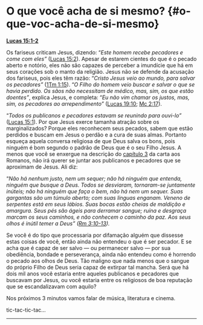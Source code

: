 # O que você acha de si mesmo? {#o-que-voc-acha-de-si-mesmo}

[**Lucas 15:1-2**](http://bibliaonline.com.br/acf/lc/15/1-2)

Os fariseus criticam Jesus, dizendo: “_Este homem recebe pecadores e come com eles”_ ([Lucas 15:2](http://bibliaonline.com.br/acf/lc/15/2)). Apesar de estarem cientes do que é o pecado aberto e notório, eles não são capazes de perceber a imundície que há em seus corações sob o manto da religião. Jesus não se defende da acusação dos fariseus, pois eles têm razão: “_Cristo Jesus veio ao mundo, para salvar os pecadores”_ ([1Tm 1:15](http://bibliaonline.com.br/acf/1tm/1/15)). “_O Filho do homem veio buscar e salvar o que se havia perdido._ _Os sãos não necessitam de médico, mas, sim, os que estão doentes”_, explica Jesus, e completa: “_Eu não vim chamar os justos, mas, sim, os pecadores ao arrependimento”_ ([Lucas 19:10](http://bibliaonline.com.br/acf/lc/19/10); [Mc 2:17](http://bibliaonline.com.br/acf/mc/2/17)).

“_Todos os publicanos e pecadores estavam se reunindo para ouvi-lo”_ ([Lucas 15:1](http://bibliaonline.com.br/acf/lc/15/1)). Por que Jesus exerce tamanha atração sobre os marginalizados? Porque eles reconhecem seus pecados, sabem que estão perdidos e buscam em Jesus o perdão e a cura de suas almas. Portanto esqueça aquela conversa religiosa de que Deus salva os bons, pois ninguém é bom segundo o padrão de Deus que é o seu Filho Jesus. A menos que você se enxergue na descrição do [capítulo 3](http://bibliaonline.com.br/acf/rm/3) da carta aos Romanos, não irá querer se juntar aos publicanos e pecadores que se aproximam de Jesus. Ali diz:

“_Não há nenhum justo, nem um sequer; não há ninguém que entenda, ninguém que busque a Deus. Todos se desviaram, tornaram-se juntamente inúteis; não há ninguém que faça o bem, não há nem um sequer. Suas gargantas são um túmulo aberto; com suas línguas enganam. Veneno de serpentes está em seus lábios. Suas bocas estão cheias de maldição e amargura. Seus pés são ágeis para derramar sangue; ruína e desgraça marcam os seus caminhos, e não conhecem o caminho da paz. Aos seus olhos é inútil temer a Deus” (_[_Rm 3:10-13_](http://bibliaonline.com.br/acf/rm/3/10-13)_)._

Se você é do tipo que processaria por difamação alguém que dissesse estas coisas de você, então ainda não entendeu o que é ser pecador. E se acha que é capaz de ser salvo — ou permanecer salvo — por sua obediência, bondade e perseverança, ainda não entendeu como é horrendo o pecado aos olhos de Deus. Tão maligno que nada menos que o sangue do próprio Filho de Deus seria capaz de extirpar tal mancha. Será que há dois mil anos você estaria entre aqueles publicanos e pecadores que buscavam por Jesus, ou você estaria entre os religiosos de boa reputação que se escandalizavam com aquilo?

Nos próximos 3 minutos vamos falar de música, literatura e cinema.

tic-tac-tic-tac...

*****